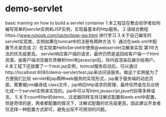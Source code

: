 # demo-servlet
basic training on how to build a servlet container 
1.本工程旨在教会初学者如何编写简单的servlet实例和JSP实例，实现最基本的http服务。
2.请结合教程https://www.runoob.com/jsp/eclipse-jsp.html 进行学习
3.关于自己编写的servlet实现类，实例如果在tomcat中的注册有两种方法 
1）通过在web.xml中配置节点来完成 
2）在实现类HelloServlet中使用@webservlet注解来实现 第1中方法的优先级更高。
   servlet响应客户端的请求，最终仍然是返回给客户端一个html资源。由客户端浏览器负责解析html和javascipt后，将内容渲染后展示给用户。
4.本工程下还放置了一个test.jsp实例，tomcat服务启动后，可以通过http://localhost:8080/demo-servlet/test.jsp来访问该服务。做这个实例是为了方便我们比较 servlet和jsp两种web服务的实现形式，jsp属于服务端的动态页面，需要被jvm编译成.class文件，jsp响应http请求的原理，最终任然是在后台转化成一个servlet实例来实现的。jsp中可以写html,javascript,java代码等多种语言。
5.关于countfilter的demo，过滤器同样支持注解式配置和web.xml中配置，但是奇怪的是，两者都配置的情况下，注解式配置的优先级更高，因此建议开发者仅选择一种配置方式即可，避免出现不可预测的问题。
